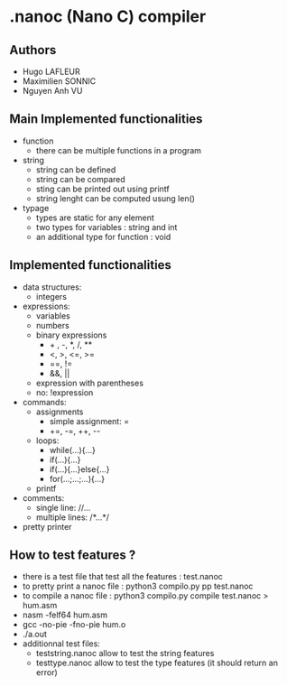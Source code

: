 #   .nanoc (Nano C) compiler

##  Authors
- Hugo LAFLEUR
- Maximilien SONNIC
- Nguyen Anh VU

##  Main Implemented functionalities 
- function
  - there can be multiple functions in a program
- string
  - string can be defined 
  - string can be compared
  - sting can be printed out using printf
  - string lenght can be computed usung len()
- typage
  - types are static for any element
  - two types for variables : string and int
  - an additional type for function : void

## Implemented functionalities
- data structures:
  - integers
- expressions:
  - variables
  - numbers
  - binary expressions
    - \+ , \-, \*, \/, **
    - \<,  \>, \<=, \>=
    - ==, !=
    - &&, ||
  - expression with parentheses
  - no: !expression
- commands:
  - assignments
    - simple assignment: =
    - +=, -=, ++, --
  - loops:
    - while(...){...}
    - if(...){...}
    - if(...){...}else{...}
    - for(...;...;...){...}
  - printf
- comments:
  - single line: //...
  - multiple lines: /\*...\*/
- pretty printer

##  How to test features ?
- there is a test file that test all the features : test.nanoc
- to pretty print a nanoc file : python3 compilo.py pp test.nanoc
- to compile a nanoc file : python3 compilo.py compile test.nanoc > hum.asm
- nasm -felf64 hum.asm
- gcc -no-pie -fno-pie hum.o
- ./a.out
- additionnal test files:
  - teststring.nanoc allow to test the string features
  - testtype.nanoc allow to test the type features (it should return an error)


